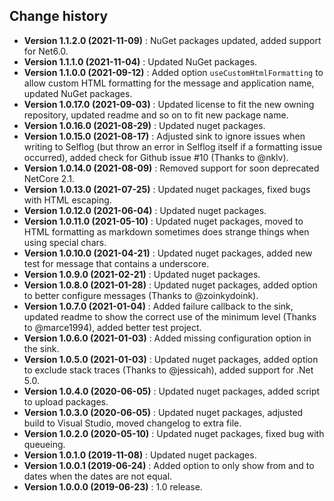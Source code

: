 Change history
--------------

* **Version 1.1.2.0 (2021-11-09)** : NuGet packages updated, added support for Net6.0.
* **Version 1.1.1.0 (2021-11-04)** : Updated NuGet packages.
* **Version 1.1.0.0 (2021-09-12)** : Added option `useCustomHtmlFormatting` to allow custom HTML formatting for the message and application name, updated NuGet packages.
* **Version 1.0.17.0 (2021-09-03)** : Updated license to fit the new owning repository, updated readme and so on to fit new package name.
* **Version 1.0.16.0 (2021-08-29)** : Updated nuget packages.
* **Version 1.0.15.0 (2021-08-17)** : Adjusted sink to ignore issues when writing to Selflog (but throw an error in Selflog itself if a formatting issue occurred), added check for Github issue #10 (Thanks to @nklv).
* **Version 1.0.14.0 (2021-08-09)** : Removed support for soon deprecated NetCore 2.1.
* **Version 1.0.13.0 (2021-07-25)** : Updated nuget packages, fixed bugs with HTML escaping.
* **Version 1.0.12.0 (2021-06-04)** : Updated nuget packages.
* **Version 1.0.11.0 (2021-05-10)** : Updated nuget packages, moved to HTML formatting as markdown sometimes does strange things when using special chars.
* **Version 1.0.10.0 (2021-04-21)** : Updated nuget packages, added new test for message that contains a underscore.
* **Version 1.0.9.0 (2021-02-21)** : Updated nuget packages.
* **Version 1.0.8.0 (2021-01-28)** : Updated nuget packages, added option to better configure messages (Thanks to @zoinkydoink).
* **Version 1.0.7.0 (2021-01-04)** : Added failure callback to the sink, updated readme to show the correct use of the minimum level (Thanks to @marce1994), added better test project.
* **Version 1.0.6.0 (2021-01-03)** : Added missing configuration option in the sink.
* **Version 1.0.5.0 (2021-01-03)** : Updated nuget packages, added option to exclude stack traces (Thanks to @jessicah), added support for .Net 5.0.
* **Version 1.0.4.0 (2020-06-05)** : Updated nuget packages, added script to upload packages.
* **Version 1.0.3.0 (2020-06-05)** : Updated nuget packages, adjusted build to Visual Studio, moved changelog to extra file.
* **Version 1.0.2.0 (2020-05-10)** : Updated nuget packages, fixed bug with queueing.
* **Version 1.0.1.0 (2019-11-08)** : Updated nuget packages.
* **Version 1.0.0.1 (2019-06-24)** : Added option to only show from and to dates when the dates are not equal.
* **Version 1.0.0.0 (2019-06-23)** : 1.0 release.